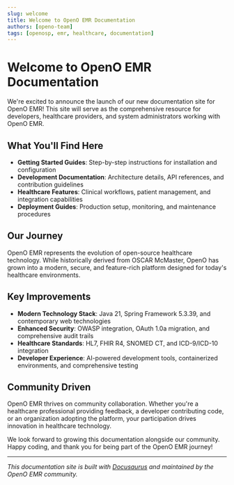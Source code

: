 ```yaml
---
slug: welcome
title: Welcome to OpenO EMR Documentation
authors: [openo-team]
tags: [openosp, emr, healthcare, documentation]
---
```


# Welcome to OpenO EMR Documentation

We're excited to announce the launch of our new documentation site for OpenO EMR! This site will serve as the comprehensive resource for developers, healthcare providers, and system administrators working with OpenO EMR.

## What You'll Find Here

- **Getting Started Guides**: Step-by-step instructions for installation and configuration
- **Development Documentation**: Architecture details, API references, and contribution guidelines  
- **Healthcare Features**: Clinical workflows, patient management, and integration capabilities
- **Deployment Guides**: Production setup, monitoring, and maintenance procedures

## Our Journey

OpenO EMR represents the evolution of open-source healthcare technology. While historically derived from OSCAR McMaster, OpenO has grown into a modern, secure, and feature-rich platform designed for today's healthcare environments.

## Key Improvements

- **Modern Technology Stack**: Java 21, Spring Framework 5.3.39, and contemporary web technologies
- **Enhanced Security**: OWASP integration, OAuth 1.0a migration, and comprehensive audit trails
- **Healthcare Standards**: HL7, FHIR R4, SNOMED CT, and ICD-9/ICD-10 integration
- **Developer Experience**: AI-powered development tools, containerized environments, and comprehensive testing

## Community Driven

OpenO EMR thrives on community collaboration. Whether you're a healthcare professional providing feedback, a developer contributing code, or an organization adopting the platform, your participation drives innovation in healthcare technology.

We look forward to growing this documentation alongside our community. Happy coding, and thank you for being part of the OpenO EMR journey!

---

*This documentation site is built with [Docusaurus](https://docusaurus.io/) and maintained by the OpenO EMR community.*